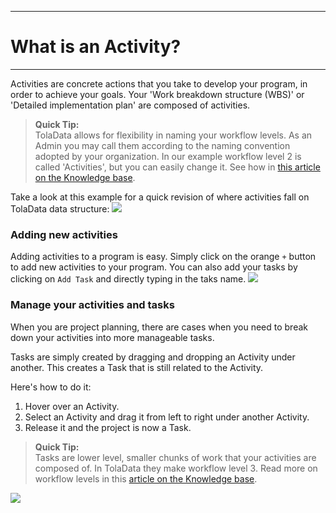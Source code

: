 ****
# What is an Activity? 
---
Activities are concrete actions that you take to develop your program, in order to achieve your goals. Your 'Work breakdown structure (WBS)' or 'Detailed implementation plan' are composed of activities. 

<!-- This section is focused on capturing all the activities to be completed under your program. This is similar to your program workplan sometimes referred to as the 'Work breakdown structure \(WBS\)' or 'Detailed implementation plan'.
Here's a quick revision of where activities fall on TolaData data structure:

![](https://lh4.googleusercontent.com/fKLB3hpwyaNMz8GD12Qk1vobCH6SRCJB47gRYbThp4C0cubQ7D-SGreVMTDNpYrVptJ9oqRsaEW1o6Q0u-K7dtXfDwcCVgq371euhvrZXhppmgK2IAO1aGjnfqx5uCvfx-81bcpJ)

A great place for you to start will be looking at your program workplan to breakdown your program projects and activities. Here's an example:
-->
> **Quick Tip:**   
> TolaData allows for flexibility in naming your workflow levels. As an Admin you may call them according to the naming convention adopted by your organization. In our example workflow level 2 is called 'Activities', but you can easily change it. See how in [this article on the Knowledge base](https://help.toladata.com/en/4-manage-users/configuration.html).


Take a look at this example for a quick revision of where activities fall on TolaData data structure:
![](https://lh5.googleusercontent.com/Se964hWAQE8Ow-eMKBbcycoVzMYRz7x6DHIILJFxgQ4OF9Wd8jYP0URuGq9c6uj34GsMdfrvy77xTpWSCwCdq64zgBAxiHDCp7K5g_fZPXa7kDodmio4Ko0D3ZvflhIetW6HfXqH)

### Adding new activities

Adding activities to a program is easy. Simply click on the orange `+` button to add new activities to your program. You can also add your tasks by clicking on `Add Task` and directly typing in the taks name.
![](/assets_en/add_act2.PNG)

###  Manage your activities and tasks
When you are project planning, there are cases when you need to break down your activities into more manageable tasks. 

Tasks are simply created by dragging and dropping an Activity under another. This creates a Task that is still related to the Activity.

Here's how to do it:

1. Hover over an Activity.
2. Select an Activity and drag it from left to right under another Activity.
3. Release it and the project is now a Task.

> **Quick Tip:**   
> Tasks are lower level, smaller chunks of work that your activities are composed of. In TolaData they make workflow level 3. Read more on workflow levels in this [article on the Knowledge base](https://help.toladata.com/en/4-manage-users/configuration.html).

![](/assets_en/drag_act3.gif)


